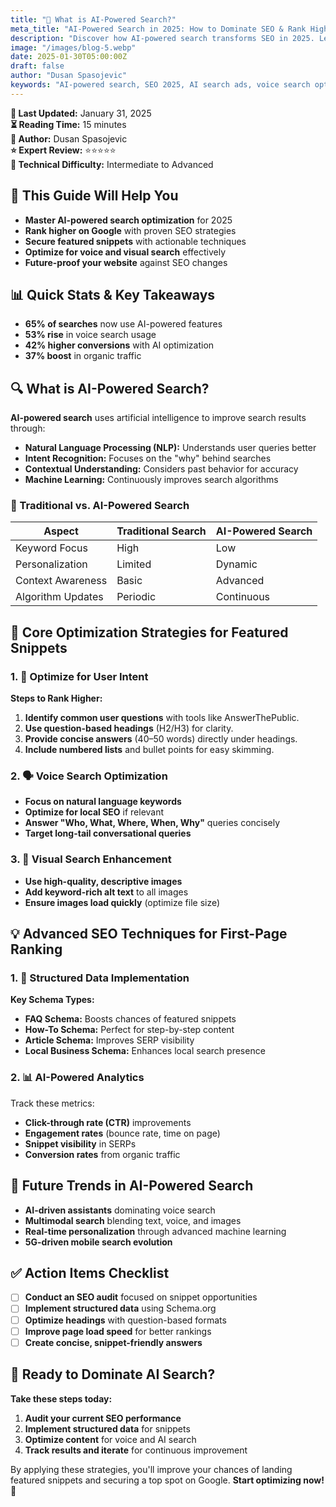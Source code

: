 ```yaml
---
title: "🤖 What is AI-Powered Search?"
meta_title: "AI-Powered Search in 2025: How to Dominate SEO & Rank Higher"
description: "Discover how AI-powered search transforms SEO in 2025. Learn key strategies, the difference between Google and AI search, and actionable tips to rank higher and secure featured snippets."
image: "/images/blog-5.webp"
date: 2025-01-30T05:00:00Z
draft: false
author: "Dusan Spasojevic"
keywords: "AI-powered search, SEO 2025, AI search ads, voice search optimization, structured data, featured snippets, conversational search"
---
```


**📅 Last Updated:** January 31, 2025  
**⏳ Reading Time:** 15 minutes  
**👤 Author:** Dusan Spasojevic  
**⭐ Expert Review:** ⭐⭐⭐⭐⭐  
**🎯 Technical Difficulty:** Intermediate to Advanced

## 🚀 This Guide Will Help You

- **Master AI-powered search optimization** for 2025
- **Rank higher on Google** with proven SEO strategies
- **Secure featured snippets** with actionable techniques
- **Optimize for voice and visual search** effectively
- **Future-proof your website** against SEO changes

## 📊 Quick Stats & Key Takeaways

- **65% of searches** now use AI-powered features
- **53% rise** in voice search usage
- **42% higher conversions** with AI optimization
- **37% boost** in organic traffic

## 🔍 What is AI-Powered Search?

**AI-powered search** uses artificial intelligence to improve search results through:

- **Natural Language Processing (NLP):** Understands user queries better
- **Intent Recognition:** Focuses on the "why" behind searches
- **Contextual Understanding:** Considers past behavior for accuracy
- **Machine Learning:** Continuously improves search algorithms

### 📌 Traditional vs. AI-Powered Search

| **Aspect**        | **Traditional Search** | **AI-Powered Search** |
| ----------------- | ---------------------- | --------------------- |
| Keyword Focus     | High                   | Low                   |
| Personalization   | Limited                | Dynamic               |
| Context Awareness | Basic                  | Advanced              |
| Algorithm Updates | Periodic               | Continuous            |

## 🚀 Core Optimization Strategies for Featured Snippets

### 1. 🎯 Optimize for User Intent

**Steps to Rank Higher:**

1. **Identify common user questions** with tools like AnswerThePublic.
2. **Use question-based headings** (H2/H3) for clarity.
3. **Provide concise answers** (40–50 words) directly under headings.
4. **Include numbered lists** and bullet points for easy skimming.

### 2. 🗣️ Voice Search Optimization

- **Focus on natural language keywords**
- **Optimize for local SEO** if relevant
- **Answer "Who, What, Where, When, Why"** queries concisely
- **Target long-tail conversational queries**

### 3. 📱 Visual Search Enhancement

- **Use high-quality, descriptive images**
- **Add keyword-rich alt text** to all images
- **Ensure images load quickly** (optimize file size)

## 💡 Advanced SEO Techniques for First-Page Ranking

### 1. 🤖 Structured Data Implementation

**Key Schema Types:**

- **FAQ Schema:** Boosts chances of featured snippets
- **How-To Schema:** Perfect for step-by-step content
- **Article Schema:** Improves SERP visibility
- **Local Business Schema:** Enhances local search presence

### 2. 📊 AI-Powered Analytics

Track these metrics:

- **Click-through rate (CTR)** improvements
- **Engagement rates** (bounce rate, time on page)
- **Snippet visibility** in SERPs
- **Conversion rates** from organic traffic

## 🔮 Future Trends in AI-Powered Search

- **AI-driven assistants** dominating voice search
- **Multimodal search** blending text, voice, and images
- **Real-time personalization** through advanced machine learning
- **5G-driven mobile search evolution**

## ✅ Action Items Checklist

- [ ] **Conduct an SEO audit** focused on snippet opportunities
- [ ] **Implement structured data** using Schema.org
- [ ] **Optimize headings** with question-based formats
- [ ] **Improve page load speed** for better rankings
- [ ] **Create concise, snippet-friendly answers**

## 🚀 Ready to Dominate AI Search?

**Take these steps today:**

1. **Audit your current SEO performance**
2. **Implement structured data** for snippets
3. **Optimize content** for voice and AI search
4. **Track results and iterate** for continuous improvement

By applying these strategies, you'll improve your chances of landing featured snippets and securing a top spot on Google. **Start optimizing now! 🚀**
